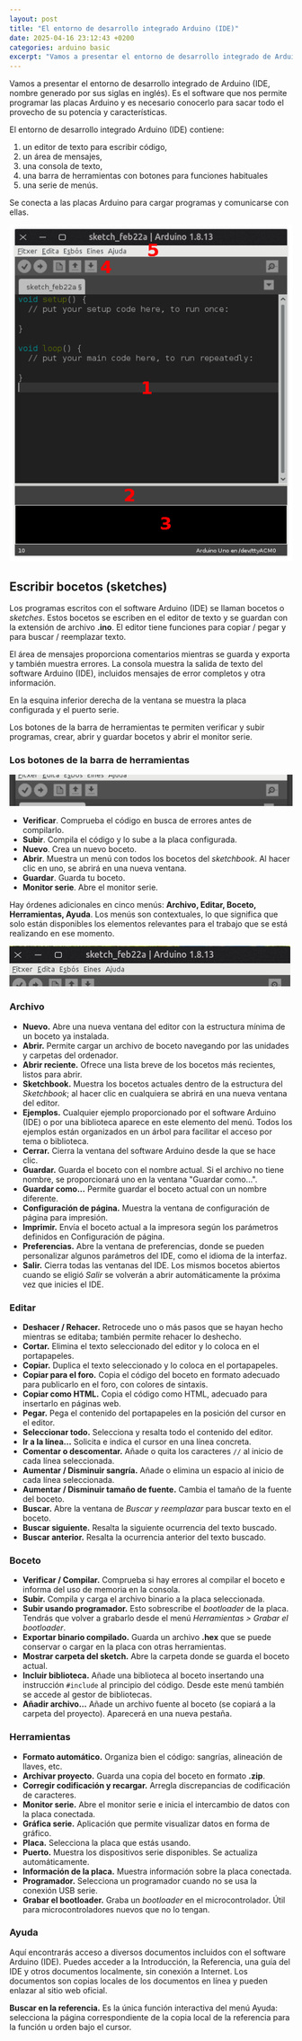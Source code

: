 ```yaml
---
layout: post
title: "El entorno de desarrollo integrado Arduino (IDE)"
date: 2025-04-16 23:12:43 +0200
categories: arduino basic
excerpt: "Vamos a presentar el entorno de desarrollo integrado de Arduino (IDE, nombre generado por sus siglas en inglés). Es el software que nos permite programar las placas Arduino y es necesario conocerlo para sacar todo el provecho de su potencia y características."
---
```



[img01]: /assets/images/ard/ard-00-01.png "IDE Arduino"  
[img02]: /assets/images/ard/ard-00-02.png "Barra de herramientas"  
[img03]: /assets/images/ard/ard-00-03.png "Barra de menú"

Vamos a presentar el entorno de desarrollo integrado de Arduino (IDE, nombre generado por sus siglas en inglés). Es el software que nos permite programar las placas Arduino y es necesario conocerlo para sacar todo el provecho de su potencia y características.

El entorno de desarrollo integrado Arduino (IDE) contiene:

1. un editor de texto para escribir código,  
2. un área de mensajes,  
3. una consola de texto,  
4. una barra de herramientas con botones para funciones habituales  
5. una serie de menús.

Se conecta a las placas Arduino para cargar programas y comunicarse con ellas.

![IDE Arduino][img01]

## Escribir bocetos (sketches)

Los programas escritos con el software Arduino (IDE) se llaman bocetos o *sketches*. Estos bocetos se escriben en el editor de texto y se guardan con la extensión de archivo **.ino**. El editor tiene funciones para copiar / pegar y para buscar / reemplazar texto.

El área de mensajes proporciona comentarios mientras se guarda y exporta y también muestra errores. La consola muestra la salida de texto del software Arduino (IDE), incluidos mensajes de error completos y otra información.

En la esquina inferior derecha de la ventana se muestra la placa configurada y el puerto serie.

Los botones de la barra de herramientas te permiten verificar y subir programas, crear, abrir y guardar bocetos y abrir el monitor serie.

### Los botones de la barra de herramientas

![Barra de herramientas][img02]

- **Verificar**. Comprueba el código en busca de errores antes de compilarlo.  
- **Subir**. Compila el código y lo sube a la placa configurada.  
- **Nuevo**. Crea un nuevo boceto.  
- **Abrir**. Muestra un menú con todos los bocetos del *sketchbook*. Al hacer clic en uno, se abrirá en una nueva ventana.  
- **Guardar**. Guarda tu boceto.  
- **Monitor serie**. Abre el monitor serie.

Hay órdenes adicionales en cinco menús: **Archivo, Editar, Boceto, Herramientas, Ayuda**. Los menús son contextuales, lo que significa que solo están disponibles los elementos relevantes para el trabajo que se está realizando en ese momento.

![Barra de menú][img03]

### Archivo

- **Nuevo.** Abre una nueva ventana del editor con la estructura mínima de un boceto ya instalada.  
- **Abrir.** Permite cargar un archivo de boceto navegando por las unidades y carpetas del ordenador.  
- **Abrir reciente.** Ofrece una lista breve de los bocetos más recientes, listos para abrir.  
- **Sketchbook.** Muestra los bocetos actuales dentro de la estructura del *Sketchbook*; al hacer clic en cualquiera se abrirá en una nueva ventana del editor.  
- **Ejemplos.** Cualquier ejemplo proporcionado por el software Arduino (IDE) o por una biblioteca aparece en este elemento del menú. Todos los ejemplos están organizados en un árbol para facilitar el acceso por tema o biblioteca.  
- **Cerrar.** Cierra la ventana del software Arduino desde la que se hace clic.  
- **Guardar.** Guarda el boceto con el nombre actual. Si el archivo no tiene nombre, se proporcionará uno en la ventana "Guardar como...".  
- **Guardar como...** Permite guardar el boceto actual con un nombre diferente.  
- **Configuración de página.** Muestra la ventana de configuración de página para impresión.  
- **Imprimir.** Envía el boceto actual a la impresora según los parámetros definidos en Configuración de página.  
- **Preferencias.** Abre la ventana de preferencias, donde se pueden personalizar algunos parámetros del IDE, como el idioma de la interfaz.  
- **Salir.** Cierra todas las ventanas del IDE. Los mismos bocetos abiertos cuando se eligió *Salir* se volverán a abrir automáticamente la próxima vez que inicies el IDE.

### Editar

- **Deshacer / Rehacer.** Retrocede uno o más pasos que se hayan hecho mientras se editaba; también permite rehacer lo deshecho.  
- **Cortar.** Elimina el texto seleccionado del editor y lo coloca en el portapapeles.  
- **Copiar.** Duplica el texto seleccionado y lo coloca en el portapapeles.  
- **Copiar para el foro.** Copia el código del boceto en formato adecuado para publicarlo en el foro, con colores de sintaxis.  
- **Copiar como HTML.** Copia el código como HTML, adecuado para insertarlo en páginas web.  
- **Pegar.** Pega el contenido del portapapeles en la posición del cursor en el editor.  
- **Seleccionar todo.** Selecciona y resalta todo el contenido del editor.  
- **Ir a la línea...** Solicita e indica el cursor en una línea concreta.  
- **Comentar o descomentar.** Añade o quita los caracteres `//` al inicio de cada línea seleccionada.  
- **Aumentar / Disminuir sangría.** Añade o elimina un espacio al inicio de cada línea seleccionada.  
- **Aumentar / Disminuir tamaño de fuente.** Cambia el tamaño de la fuente del boceto.  
- **Buscar.** Abre la ventana de *Buscar y reemplazar* para buscar texto en el boceto.  
- **Buscar siguiente.** Resalta la siguiente ocurrencia del texto buscado.  
- **Buscar anterior.** Resalta la ocurrencia anterior del texto buscado.

### Boceto

- **Verificar / Compilar.** Comprueba si hay errores al compilar el boceto e informa del uso de memoria en la consola.  
- **Subir.** Compila y carga el archivo binario a la placa seleccionada.  
- **Subir usando programador.** Esto sobrescribe el *bootloader* de la placa. Tendrás que volver a grabarlo desde el menú *Herramientas > Grabar el bootloader*.  
- **Exportar binario compilado.** Guarda un archivo **.hex** que se puede conservar o cargar en la placa con otras herramientas.  
- **Mostrar carpeta del sketch.** Abre la carpeta donde se guarda el boceto actual.  
- **Incluir biblioteca.** Añade una biblioteca al boceto insertando una instrucción `#include` al principio del código. Desde este menú también se accede al gestor de bibliotecas.  
- **Añadir archivo...** Añade un archivo fuente al boceto (se copiará a la carpeta del proyecto). Aparecerá en una nueva pestaña.

### Herramientas

- **Formato automático.** Organiza bien el código: sangrías, alineación de llaves, etc.  
- **Archivar proyecto.** Guarda una copia del boceto en formato **.zip**.  
- **Corregir codificación y recargar.** Arregla discrepancias de codificación de caracteres.  
- **Monitor serie.** Abre el monitor serie e inicia el intercambio de datos con la placa conectada.  
- **Gráfica serie.** Aplicación que permite visualizar datos en forma de gráfico.  
- **Placa.** Selecciona la placa que estás usando.  
- **Puerto.** Muestra los dispositivos serie disponibles. Se actualiza automáticamente.  
- **Información de la placa.** Muestra información sobre la placa conectada.  
- **Programador.** Selecciona un programador cuando no se usa la conexión USB serie.  
- **Grabar el bootloader.** Graba un *bootloader* en el microcontrolador. Útil para microcontroladores nuevos que no lo tengan.

### Ayuda

Aquí encontrarás acceso a diversos documentos incluidos con el software Arduino (IDE). Puedes acceder a la Introducción, la Referencia, una guía del IDE y otros documentos localmente, sin conexión a Internet. Los documentos son copias locales de los documentos en línea y pueden enlazar al sitio web oficial.

**Buscar en la referencia.** Es la única función interactiva del menú Ayuda: selecciona la página correspondiente de la copia local de la referencia para la función u orden bajo el cursor.
